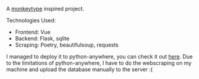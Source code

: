 A [monkeytype](monkeytype.com) inspired project.

Technologies Used:

- Frontend: Vue
- Backend: Flask, sqlite
- Scraping: Poetry, beautifulsoup, requests

I managed to deploy it to python-anywhere, you can check it out [here](https://hiqqup.pythonanywhere.com/).
Due to the limitations of python-anywhere, I have to do the webscraping on my machine and upload the database manually to the server :(